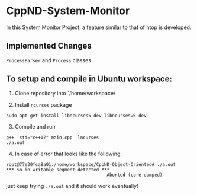 # CppND-System-Monitor

In this System Monitor Project, a feature similar to that of htop is developed. 

## Implemented Changes
`ProcessParser` and `Process` classes

## To setup and compile in Ubuntu workspace:

1. Clone repository into `/home/workspace/

2. Install `ncurses` package
```
sudo apt-get install libncurses5-dev libncursesw5-dev
```
3. Compile and run
```
g++ -std="c++17" main.cpp -lncurses
./a.out
```
4. In case of error that looks like the following: 
```
root@77e30fca8a01:/home/workspace/CppND-Object-Oriented# ./a.out
*** %n in writable segment detected ***
                                      Aborted (core dumped)
```
just keep trying `./a.out` and it should work eventually!
